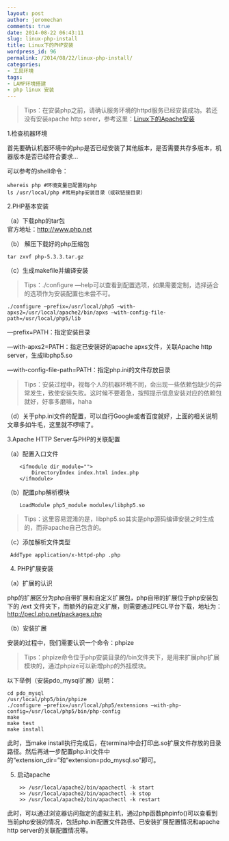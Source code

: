 ```yaml
---
layout: post
author: jeromechan
comments: true
date: 2014-08-22 06:43:11
slug: linux-php-install
title: Linux下的PHP安装
wordpress_id: 96
permalink: /2014/08/22/linux-php-install/
categories:
- 工具环境
tags:
- LAMP环境搭建
- php linux 安装
---
```





> Tips：在安装php之前，请确认服务环境的httpd服务已经安装成功。若还没有安装apache http serer，参考这里：[Linux下的Apache安装](http://aboutcoder.com/2014/08/16/linux%e4%b8%8b%e7%9a%84apache%e5%ae%89%e8%a3%85/)
	
1.检查机器环境

首先要确认机器环境中的php是否已经安装了其他版本，是否需要共存多版本，机器版本是否已经符合要求... 

可以参考的shell命令：

```
whereis php #环境变量已配置的php
ls /usr/local/php #常用php安装目录（或软链接目录）
```    

 2.PHP基本安装

（a）下载php的tar包    
官方地址：http://www.php.net 

（b） 解压下载好的php压缩包

```    
tar zxvf php-5.3.3.tar.gz
```

（c）生成makefile并编译安装

> Tips：./configure —help可以查看到配置选项，如果需要定制，选择适合的选项作为安装配置也未尝不可。

```
./configure —prefix=/usr/local/php5 —with-apxs2=/usr/local/apache2/bin/apxs —with-config-file-path=/usr/local/php5/lib 
```

—prefix=PATH：指定安装目录

—with-apxs2=PATH：指定已安装好的apache apxs文件，关联Apache http server，生成libphp5.so

—with-config-file-path=PATH：指定php.ini的文件存放目录

> Tips：安装过程中，视每个人的机器环境不同，会出现一些依赖包缺少的异常发生，致使安装失败。这时候不要着急，按照提示信息安装对应的依赖包就好，好事多磨嘛，haha

（d）关于php.ini文件的配置，可以自行Google或者百度就好，上面的相关说明文章多如牛毛，这里就不啰嗦了。

3.Apache HTTP Server与PHP的关联配置

（a）配置入口文件
 
```    
    <ifmodule dir_module="">
    	DirectoryIndex index.html index.php
    </ifmodule>
```    

（b）配置php解析模块

```
    LoadModule php5_module modules/libphp5.so
```    

> Tips：这里容易混淆的是，libphp5.so其实是php源码编译安装之时生成的，而非apache自己包含的。</blockquote>

（c）添加解析文件类型

```
 AddType application/x-httpd-php .php
```

4. PHP扩展安装

（a）扩展的认识

php的扩展区分为php自带扩展和自定义扩展包，php自带的扩展位于php安装包下的 /ext 文件夹下，而额外的自定义扩展，则需要通过PECL平台下载，地址为：[http://pecl.php.net/packages.php ](http://pecl.php.net/packages.php )

（b）安装扩展

安装的过程中，我们需要认识一个命令：phpize

> Tips：phpize命令位于php安装目录的/bin文件夹下，是用来扩展php扩展模块的，通过phpize可以新增php的外挂模块。</blockquote>

以下举例（安装pdo_mysql扩展）说明：

``` 
cd pdo_mysql
/usr/local/php5/bin/phpize
./configure —prefix=/usr/local/php5/extensions —with-php-config=/usr/local/php5/bin/php-config
make
make test
make install
```
   
此时，当make install执行完成后，在terminal中会打印出.so扩展文件存放的目录路径。然后再进一步配置php.ini文件中的“extension_dir=”和“extension=pdo_mysql.so”即可。

5. 启动apache

```
    >> /usr/local/apache2/bin/apachectl -k start
    >> /usr/local/apache2/bin/apachectl -k stop
    >> /usr/local/apache2/bin/apachectl -k restart
```    

此时，可以通过浏览器访问指定的虚拟主机，通过php函数phpinfo()可以查看到当前php安装的情况，包括php.ini配置文件路径、已安装扩展配置情况和apache http server的关联配置情况等。


